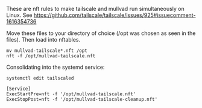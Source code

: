 These are nft rules to make tailscale and mullvad run simultaneously on Linux. See https://github.com/tailscale/tailscale/issues/925#issuecomment-1616354736

Move these files to your directory of choice (/opt was chosen as seen in the files). Then load into nftables.
```
mv mullvad-tailscale*.nft /opt
nft -f /opt/mullvad-tailscale.nft
```

Consolidating into the systemd service:

```
systemctl edit tailscaled
```
```
[Service]
ExecStartPre=nft -f '/opt/mullvad-tailscale.nft'
ExecStopPost=nft -f '/opt/mullvad-tailscale-cleanup.nft'
```
